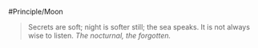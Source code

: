 #Principle/Moon

>Secrets are soft; night is softer still; the sea speaks. It is not always wise to listen. *The nocturnal, the forgotten.*
